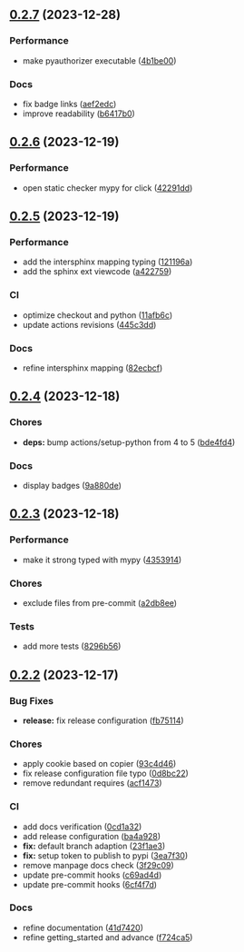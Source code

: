 ## [0.2.7](https://github.com/msclock/pyauthorizer/compare/v0.2.6...v0.2.7) (2023-12-28)


### Performance

* make pyauthorizer executable ([4b1be00](https://github.com/msclock/pyauthorizer/commit/4b1be0046d104d82374d101575736e57b6ed7eb0))


### Docs

* fix badge links ([aef2edc](https://github.com/msclock/pyauthorizer/commit/aef2edc9a235948abcc5a936cda55561177a62be))
* improve readability ([b6417b0](https://github.com/msclock/pyauthorizer/commit/b6417b0d21978210815d2eed9033bd04725abc70))

## [0.2.6](https://github.com/msclock/pyauthorizer/compare/v0.2.5...v0.2.6) (2023-12-19)


### Performance

* open static checker mypy for click ([42291dd](https://github.com/msclock/pyauthorizer/commit/42291ddedcf694b60198fcc39d05df14294ff13c))

## [0.2.5](https://github.com/msclock/pyauthorizer/compare/v0.2.4...v0.2.5) (2023-12-19)


### Performance

* add the intersphinx mapping typing ([121196a](https://github.com/msclock/pyauthorizer/commit/121196a365f9d74ba53cc858b1cc0e8f63e04e19))
* add the sphinx ext viewcode ([a422759](https://github.com/msclock/pyauthorizer/commit/a422759fae669a9f2e6584aea3c0fd9a740267cd))


### CI

* optimize checkout and python ([11afb6c](https://github.com/msclock/pyauthorizer/commit/11afb6c9483c0fe69201baa8858e06d6040afe5c))
* update actions revisions ([445c3dd](https://github.com/msclock/pyauthorizer/commit/445c3dd1896ea80cfdf20fdc0e0ffe3b3398af15))


### Docs

* refine intersphinx mapping ([82ecbcf](https://github.com/msclock/pyauthorizer/commit/82ecbcfdf6ece1368a03f30da98af8adaabdd60e))

## [0.2.4](https://github.com/msclock/pyauthorizer/compare/v0.2.3...v0.2.4) (2023-12-18)


### Chores

* **deps:** bump actions/setup-python from 4 to 5 ([bde4fd4](https://github.com/msclock/pyauthorizer/commit/bde4fd4b99acd54e0b049ba9a017b6d2ffc8a792))


### Docs

* display badges ([9a880de](https://github.com/msclock/pyauthorizer/commit/9a880decd0894588f34b9edf9c1c493419c835d2))

## [0.2.3](https://github.com/msclock/pyauthorizer/compare/v0.2.2...v0.2.3) (2023-12-18)


### Performance

* make it strong typed with mypy ([4353914](https://github.com/msclock/pyauthorizer/commit/43539141cb52e3eb1bbbf9d375b8e5dd54b41665))


### Chores

* exclude files from pre-commit ([a2db8ee](https://github.com/msclock/pyauthorizer/commit/a2db8eedf0052a7cc8eab2d8def6ef1f86b5479b))


### Tests

* add more tests ([8296b56](https://github.com/msclock/pyauthorizer/commit/8296b5675fec0f9fa6f4968e27e5dc94cac9b14d))

## [0.2.2](https://github.com/msclock/pyauthorizer/compare/v0.2.1...v0.2.2) (2023-12-17)


### Bug Fixes

* **release:** fix release configuration ([fb75114](https://github.com/msclock/pyauthorizer/commit/fb75114eafefa467a5502820a6050977c04efd43))


### Chores

* apply cookie based on copier ([93c4d46](https://github.com/msclock/pyauthorizer/commit/93c4d4633c10d291519dcb4dedaf93e5df132ace))
* fix release configuration file typo ([0d8bc22](https://github.com/msclock/pyauthorizer/commit/0d8bc222a6fc8922f4015bdfa547198e4ae73074))
* remove redundant requires ([acf1473](https://github.com/msclock/pyauthorizer/commit/acf1473a2f7886f539f1237e364abee3967e8408))


### CI

* add docs verification ([0cd1a32](https://github.com/msclock/pyauthorizer/commit/0cd1a325dcf193a933bc921eab02cb0eae0c50c4))
* add release configuration ([ba4a928](https://github.com/msclock/pyauthorizer/commit/ba4a928fd9eb15188c22c9c8d88d565676757468))
* **fix:** default branch adaption ([23f1ae3](https://github.com/msclock/pyauthorizer/commit/23f1ae3851ccbf0f333ea4eb546e4d28d07ab7ef))
* **fix:** setup token to publish to pypi ([3ea7f30](https://github.com/msclock/pyauthorizer/commit/3ea7f30c75c81c3f999e7736e3c6a45cd4cd61a5))
* remove manpage docs check ([3f29c09](https://github.com/msclock/pyauthorizer/commit/3f29c091168eeafe7c0a115f05cbacca039c0e5b))
* update pre-commit hooks ([c69ad4d](https://github.com/msclock/pyauthorizer/commit/c69ad4d7f56b353bd9558542531a4b532982abb8))
* update pre-commit hooks ([6cf4f7d](https://github.com/msclock/pyauthorizer/commit/6cf4f7d23ad3cb004d05f9dd448f3dd934546070))


### Docs

* refine documentation ([41d7420](https://github.com/msclock/pyauthorizer/commit/41d742077d54efbddbe20306194afc4c8368e95e))
* refine getting_started and advance ([f724ca5](https://github.com/msclock/pyauthorizer/commit/f724ca53e5643e1c53ad645117b7fe1ad47b3892))
